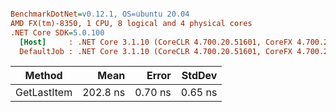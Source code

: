 ``` ini

BenchmarkDotNet=v0.12.1, OS=ubuntu 20.04
AMD FX(tm)-8350, 1 CPU, 8 logical and 4 physical cores
.NET Core SDK=5.0.100
  [Host]     : .NET Core 3.1.10 (CoreCLR 4.700.20.51601, CoreFX 4.700.20.51901), X64 RyuJIT
  DefaultJob : .NET Core 3.1.10 (CoreCLR 4.700.20.51601, CoreFX 4.700.20.51901), X64 RyuJIT


```
|      Method |     Mean |   Error |  StdDev |
|------------ |---------:|--------:|--------:|
| GetLastItem | 202.8 ns | 0.70 ns | 0.65 ns |
